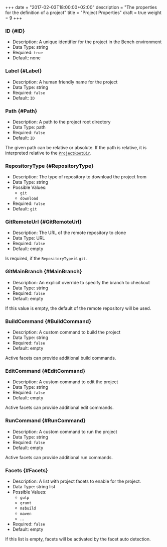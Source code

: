 +++
date = "2017-02-03T18:00:00+02:00"
description = "The properties for the definition of a project"
title = "Project Properties"
draft = true
weight = 9
+++

<!--
#data-table /*/*/Description
#column Property: name(..)
#column Required: value(../Required)
-->

### ID {#ID}

* Description: A unique identifier for the project in the Bench environment 
* Data Type: string
* Required: `true`
* Default: none

### Label {#Label}

* Description: A human friendly name for the project
* Data Type: string
* Required: `false`
* Default: `ID`

### Path {#Path}

* Description: A path to the project root directory
* Data Type: path
* Required: `false`
* Default: `ID`

The given path can be relative or absolute.
If the path is relative, it is interpreted relative to the [`ProjectRootDir`](/ref/config/#ProjectRootDir).

### RepositoryType {#RepositoryType}

* Description: The type of repository to download the project from
* Data Type: string
* Possible Values:
    + `git`
    + `download`
* Required: `false`
* Default: `git`

### GitRemoteUrl {#GitRemoteUrl}

* Description: The URL of the remote repository to clone
* Data Type: URL
* Required: `false`
* Default: empty

Is required, if the `RepositoryType` is `git`.

### GitMainBranch {#MainBranch}

* Description: An explicit override to specify the branch to checkout
* Data Type: string
* Required: `false`
* Default: empty

If this value is empty, the default of the remote repository will be used.

### BuildCommand {#BuildCommand}

* Description: A custom command to build the project
* Data Type: string
* Required: `false`
* Default: empty

Active facets can provide additional build commands.

### EditCommand {#EditCommand}

* Description: A custom command to edit the project
* Data Type: string
* Required: `false`
* Default: empty

Active facets can provide additional edit commands.

### RunCommand {#RunCommand}

* Description: A custom command to run the project
* Data Type: string
* Required: `false`
* Default: empty

Active facets can provide additional run commands.

### Facets {#Facets}

* Description: A list with project facets to enable for the project.
* Data Type: string list
* Possible Values:
    + `gulp`
    + `grunt`
    + `msbuild`
    + `maven`
    + ...
* Required: `false`
* Default: empty

If this list is empty, facets will be activated by the facet auto detection.
